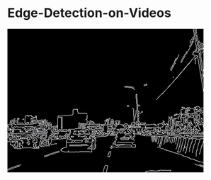 # Edge-Detection-on-Videos

![Cheers](https://github.com/RoshanADK/Edge-Detection-on-Videos/blob/master/output_vid.gif) 
<br />

